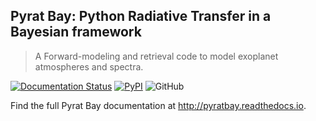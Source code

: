 ## Pyrat Bay: Python Radiative Transfer in a Bayesian framework
> A Forward-modeling and retrieval code to model exoplanet atmospheres and spectra.

[![Documentation Status](https://readthedocs.org/projects/pyratbay/badge/?version=latest)](https://pyratbay.readthedocs.io/en/latest/?badge=latest)
[![PyPI](https://img.shields.io/pypi/v/pyratbay.svg)](https://pypi.org/project/pyratbay)
![GitHub](https://img.shields.io/github/license/pcubillos/pyratbay.svg?color=blue)

Find the full Pyrat Bay documentation at <http://pyratbay.readthedocs.io>.

